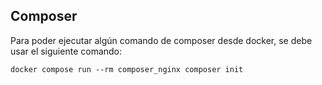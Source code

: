 <h2> Composer </h2>

<p>
    Para poder ejecutar algún comando de composer desde docker, se debe usar el siguiente comando:
</p>

```
docker compose run --rm composer_nginx composer init
```